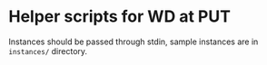 # Helper scripts for WD at PUT

Instances should be passed through stdin, sample instances are in `instances/` directory.
